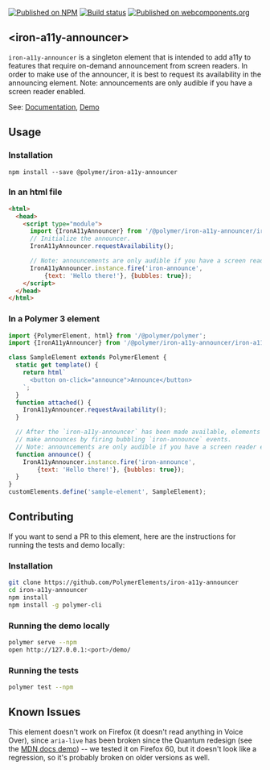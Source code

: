 
<!---

This README is automatically generated from the comments in these files:
iron-a11y-announcer.html

Edit those files, and our readme bot will duplicate them over here!
Edit this file, and the bot will squash your changes :)

The bot does some handling of markdown. Please file a bug if it does the wrong
thing! https://github.com/PolymerLabs/tedium/issues

-->
[![Published on NPM](https://img.shields.io/npm/v/@polymer/iron-a11y-announcer.svg)](https://www.npmjs.com/package/@polymer/iron-a11y-announcer)
[![Build status](https://travis-ci.org/PolymerElements/iron-a11y-announcer.svg?branch=master)](https://travis-ci.org/PolymerElements/iron-a11y-announcer)
[![Published on webcomponents.org](https://img.shields.io/badge/webcomponents.org-published-blue.svg)](https://webcomponents.org/element/@polymer/iron-a11y-announcer)

## &lt;iron-a11y-announcer&gt;

`iron-a11y-announcer` is a singleton element that is intended to add a11y
to features that require on-demand announcement from screen readers. In
order to make use of the announcer, it is best to request its availability
in the announcing element.
Note: announcements are only audible if you have a screen reader enabled.

See: [Documentation](https://www.webcomponents.org/element/@polymer/iron-a11y-announcer),
  [Demo](https://www.webcomponents.org/element/@polymer/iron-a11y-announcer/demo/demo/index.html)

## Usage

### Installation
```
npm install --save @polymer/iron-a11y-announcer
```

### In an html file
```html
<html>
  <head>
    <script type="module">
      import {IronA11yAnnouncer} from '/@polymer/iron-a11y-announcer/iron-a11y-announcer.js';
      // Initialize the announcer.
      IronA11yAnnouncer.requestAvailability();

      // Note: announcements are only audible if you have a screen reader enabled.
      IronA11yAnnouncer.instance.fire('iron-announce',
          {text: 'Hello there!'}, {bubbles: true});
    </script>
  </head>
</html>
```

### In a Polymer 3 element
```js
import {PolymerElement, html} from '/@polymer/polymer';
import {IronA11yAnnouncer} from '/@polymer/iron-a11y-announcer/iron-a11y-announcer.js';

class SampleElement extends PolymerElement {
  static get template() {
    return html`
      <button on-click="announce">Announce</button>
    `;
  }
  function attached() {
    IronA11yAnnouncer.requestAvailability();
  }

  // After the `iron-a11y-announcer` has been made available, elements can
  // make announces by firing bubbling `iron-announce` events.
  // Note: announcements are only audible if you have a screen reader enabled.
  function announce() {
    IronA11yAnnouncer.instance.fire('iron-announce',
        {text: 'Hello there!'}, {bubbles: true});
  }
}
customElements.define('sample-element', SampleElement);
```

## Contributing
If you want to send a PR to this element, here are
the instructions for running the tests and demo locally:

### Installation
```sh
git clone https://github.com/PolymerElements/iron-a11y-announcer
cd iron-a11y-announcer
npm install
npm install -g polymer-cli
```

### Running the demo locally
```sh
polymer serve --npm
open http://127.0.0.1:<port>/demo/
```

### Running the tests
```sh
polymer test --npm
```

## Known Issues
This element doesn't work on Firefox (it doesn't read anything in Voice Over), since
`aria-live` has been broken since the Quantum redesign (see the [MDN docs demo](https://developer.mozilla.org/en-US/docs/Web/Accessibility/ARIA/ARIA_Live_Regions))
-- we tested it on Firefox 60, but it doesn't look like a regression, so
it's probably broken on older versions as well.
